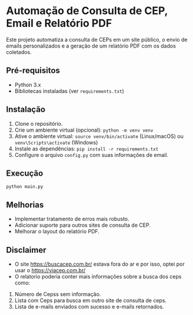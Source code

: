 # Automação de Consulta de CEP, Email e Relatório PDF

Este projeto automatiza a consulta de CEPs em um site público, o envio de emails personalizados e a geração de um relatório PDF com os dados coletados.

## Pré-requisitos

* Python 3.x
* Bibliotecas instaladas (ver `requirements.txt`)

## Instalação

1. Clone o repositório.
2. Crie um ambiente virtual (opcional): `python -m venv venv`
3. Ative o ambiente virtual: `source venv/bin/activate` (Linux/macOS) ou `venv\Scripts\activate` (Windows)
4. Instale as dependências: `pip install -r requirements.txt`
5. Configure o arquivo `config.py` com suas informações de email.

## Execução

`python main.py`

## Melhorias

* Implementar tratamento de erros mais robusto.
* Adicionar suporte para outros sites de consulta de CEP.
* Melhorar o layout do relatório PDF.

## Disclaimer

* O site https://buscacep.com.br/ estava fora do ar e por isso, optei por usar o https://viacep.com.br/
* O relatorio poderia conter mais informações sobre a busca dos ceps como:
1. Número de Cepss sem informação.
2. Lista com Ceps para busca em outro site de consulta de ceps.
3. Lista de e-mails enviados com sucesso e e-mails retornados.
